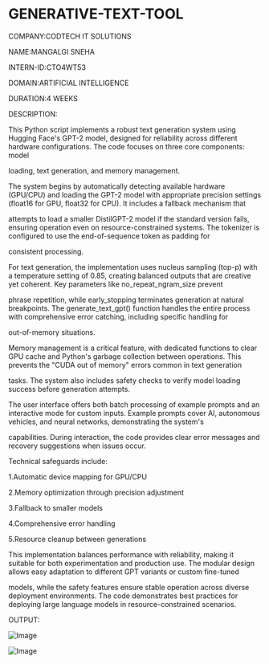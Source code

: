 # GENERATIVE-TEXT-TOOL

COMPANY:CODTECH IT SOLUTIONS

NAME:MANGALGI SNEHA

INTERN-ID:CTO4WT53

DOMAIN:ARTIFICIAL INTELLIGENCE

DURATION:4 WEEKS

DESCRIPTION:

This Python script implements a robust text generation system using Hugging Face's GPT-2 model, designed for reliability across different hardware configurations. The code focuses on three core components: model 

loading, text generation, and memory management.

The system begins by automatically detecting available hardware (GPU/CPU) and loading the GPT-2 model with appropriate precision settings (float16 for GPU, float32 for CPU). It includes a fallback mechanism that 

attempts to load a smaller DistilGPT-2 model if the standard version fails, ensuring operation even on resource-constrained systems. The tokenizer is configured to use the end-of-sequence token as padding for 

consistent processing.

For text generation, the implementation uses nucleus sampling (top-p) with a temperature setting of 0.85, creating balanced outputs that are creative yet coherent. Key parameters like no_repeat_ngram_size prevent 

phrase repetition, while early_stopping terminates generation at natural breakpoints. The generate_text_gpt() function handles the entire process with comprehensive error catching, including specific handling for 

out-of-memory situations.

Memory management is a critical feature, with dedicated functions to clear GPU cache and Python's garbage collection between operations. This prevents the "CUDA out of memory" errors common in text generation 

tasks. The system also includes safety checks to verify model loading success before generation attempts.


The user interface offers both batch processing of example prompts and an interactive mode for custom inputs. Example prompts cover AI, autonomous vehicles, and neural networks, demonstrating the system's 

capabilities. During interaction, the code provides clear error messages and recovery suggestions when issues occur.



Technical safeguards include:

1.Automatic device mapping for GPU/CPU

2.Memory optimization through precision adjustment

3.Fallback to smaller models

4.Comprehensive error handling

5.Resource cleanup between generations


This implementation balances performance with reliability, making it suitable for both experimentation and production use. The modular design allows easy adaptation to different GPT variants or custom fine-tuned 

models, while the safety features ensure stable operation across diverse deployment environments. The code demonstrates best practices for deploying large language models in resource-constrained scenarios.


OUTPUT:

![Image](https://github.com/user-attachments/assets/199d0a23-2a62-42cb-9639-79b5aedf966f)

![Image](https://github.com/user-attachments/assets/2357dbb2-d044-41b2-84e6-60de88c132a1)


